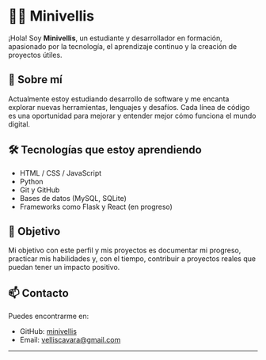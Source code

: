 # 👨‍💻 Minivellis

¡Hola! Soy **Minivellis**, un estudiante y desarrollador en formación, apasionado por la tecnología, el aprendizaje continuo y la creación de proyectos útiles.

## 🚀 Sobre mí

Actualmente estoy estudiando desarrollo de software y me encanta explorar nuevas herramientas, lenguajes y desafíos. Cada línea de código es una oportunidad para mejorar y entender mejor cómo funciona el mundo digital.

## 🛠️ Tecnologías que estoy aprendiendo

- HTML / CSS / JavaScript  
- Python  
- Git y GitHub  
- Bases de datos (MySQL, SQLite)  
- Frameworks como Flask y React (en progreso)

## 📌 Objetivo

Mi objetivo con este perfil y mis proyectos es documentar mi progreso, practicar mis habilidades y, con el tiempo, contribuir a proyectos reales que puedan tener un impacto positivo.

## 📫 Contacto

Puedes encontrarme en:  
- GitHub: [minivellis](https://github.com/minivellis)  
- Email: velliscavara@gmail.com

---

